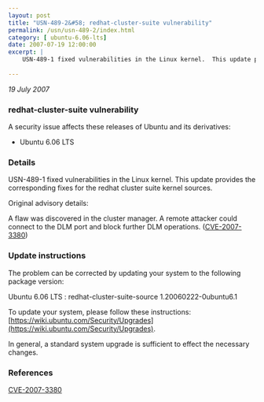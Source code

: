 ```yaml
---
layout: post
title: "USN-489-2&#58; redhat-cluster-suite vulnerability"
permalink: /usn/usn-489-2/index.html
category: [ ubuntu-6.06-lts]
date: 2007-07-19 12:00:00
excerpt: |
    USN-489-1 fixed vulnerabilities in the Linux kernel.  This update provides the corresponding fixes for the redhat cluster suite kernel sources.
    
--- 
```

 
 

*19 July 2007*

### redhat-cluster-suite vulnerability

A security issue affects these releases of Ubuntu and its derivatives:

* Ubuntu 6.06 LTS

### Details

USN-489-1 fixed vulnerabilities in the Linux kernel. This update provides the corresponding fixes for the redhat cluster suite kernel sources.

Original advisory details:

 A flaw was discovered in the cluster manager. A remote attacker could connect to the DLM port and block further DLM operations. ([CVE-2007-3380](http://people.ubuntu.com/~ubuntu-security/cve/CVE-2007-3380))

### Update instructions

The problem can be corrected by updating your system to the following package version:

Ubuntu 6.06 LTS
 : redhat-cluster-suite-source <span>1.20060222-0ubuntu6.1</span>

To update your system, please follow these instructions: [https://wiki.ubuntu.com/Security/Upgrades](https://wiki.ubuntu.com/Security/Upgrades).

In general, a standard system upgrade is sufficient to effect the necessary changes.

### References

 
 [CVE-2007-3380](http://people.ubuntu.com/~ubuntu-security/cve/CVE-2007-3380)
 

